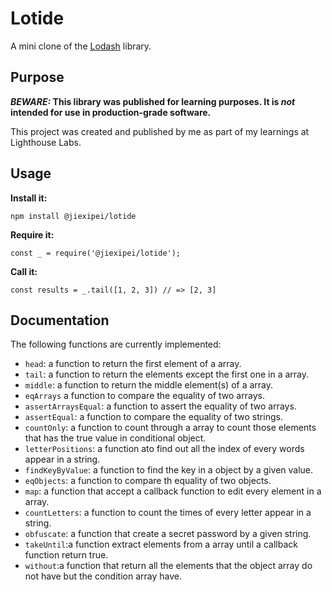 # Lotide

A mini clone of the [Lodash](https://lodash.com) library.

## Purpose

**_BEWARE:_ This library was published for learning purposes. It is _not_ intended for use in production-grade software.**

This project was created and published by me as part of my learnings at Lighthouse Labs. 

## Usage

**Install it:**

`npm install @jiexipei/lotide`

**Require it:**

`const _ = require('@jiexipei/lotide');`

**Call it:**

`const results = _.tail([1, 2, 3]) // => [2, 3]`

## Documentation

The following functions are currently implemented:


* `head`: a function to return the first element of a array.
* `tail`: a function to return the elements except the first one in a array.
* `middle`: a function to return the middle element(s) of a array.
* `eqArrays` a function to compare the equality of two arrays.
* `assertArraysEqual`: a function to assert the equality of two arrays.
* `assertEqual`: a function to compare the equality of two strings.
* `countOnly`: a function to count through a array to count those elements that has the true value in conditional object.
* `letterPositions`: a function ato find out all the index of every words appear in a string.
* `findKeyByValue`: a function to find the key in a object by a given value.
* `eqObjects`: a function to compare th equality of two objects.
* `map`: a function that accept a callback function to edit every element in a array.
* `countLetters`: a function to count the times of every letter appear in a string.
* `obfuscate`: a function that create a secret password by a given string.
* `takeUntil`:a function extract elements from a array until a callback function return true.
* `without`:a function that return all the elements that the object array do not have but the condition array have.